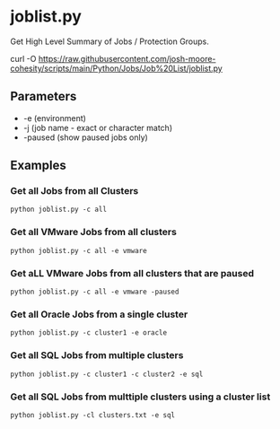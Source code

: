 # **joblist.py**

   Get High Level Summary of Jobs / Protection Groups.

   curl -O https://raw.githubusercontent.com/josh-moore-cohesity/scripts/main/Python/Jobs/Job%20List/joblist.py

## **Parameters**
* -e (environment)
* -j (job name - exact or character match)
* -paused (show paused jobs only)
  
## **Examples**

### Get all Jobs from all Clusters
    python joblist.py -c all

### Get all VMware Jobs from all clusters
    python joblist.py -c all -e vmware

### Get aLL VMware Jobs from all clusters that are paused
    python joblist.py -c all -e vmware -paused

### Get all Oracle Jobs from a single cluster
    python joblist.py -c cluster1 -e oracle

### Get all SQL Jobs from multiple clusters
    python joblist.py -c cluster1 -c cluster2 -e sql

### Get all SQL Jobs from multtiple clusters using a cluster list
    python joblist.py -cl clusters.txt -e sql
